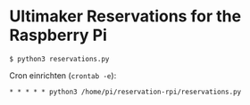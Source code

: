 # Ultimaker Reservations for the Raspberry Pi

    $ python3 reservations.py

Cron einrichten (`crontab -e`):

    * * * * * python3 /home/pi/reservation-rpi/reservations.py
